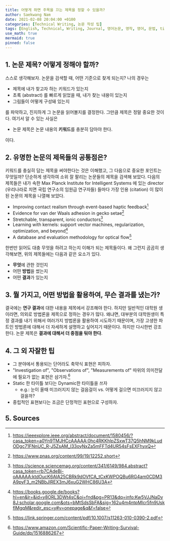 ```yaml
---
title: 어떻게 하면 주목을 끄는 제목을 정할 수 있을까?
author: Saekwang Nam
date: 2021-02-08 20:04:00 +0100
categories: [Technical Writing, 논문 작성 팁]
tags: [English, Technical, Writing, Journal, 영어논문, 영작, 영어, 문법, title, 제목, SCI]
use_math: true
mermaid: true
pinned: false
---
```


## 1. 논문 제목? 어떻게 정해야 할까?

스스로 생각해보자. 논문을 검색할 때, 어떤 기준으로 찾게 되는지? 나의 경우는
- 제목에 내가 찾고자 하는 키워드가 있는지
- 초록 (abstract) 를 빠르게 읽었을 때, 내가 찾는 내용이 있는지
- 그림들이 어떻게 구성돼 있는지

를 파악하고, 진지하게 그 논문을 읽어볼지를 결정한다. 그만큼 제목은 정말 중요한 것이다. 여기서 알 수 있는 사실은
- 논문 제목은 논문 내용의 **키워드**를 충분히 담아야 한다.

이다.

## 2. 유명한 논문의 제목들의 공통점은?

키워드를 충실히 담는 제목을 써야한다는 것은 이해했고, 그 다음으로 중요한 포인트는 무엇일까? 단순하게 생각하여 소위 잘 팔리는 논문들의 제목을 검색해 보았다. 다음의 제목들은 내가 속한 Max Planck Institute for Intelligent Systems 에 있는 director (우리나라로 치면 국립 연구소의 임원급 연구자들) 들마다 가장 인용 (citation) 이 많이 된 논문의 제목을 나열해 보았다.

- Improving contact realism through event-based haptic feedback[^fn_1]
- Evidence for van der Waals adhesion in gecko setae[^fn_2]
- Stretchable, transparent, ionic conductors[^fn_3]
- Learning with kernels: support vector machines, regularization, optimization, and beyond[^fn_4]
- A database and evaluation methodology for optical flow[^fn_5]

한번만 읽어도 대충 무엇을 하려고 하는지 이해가 되는 제목들이다. 왜 그런지 곰곰히 생각해보면, 위의 제목들에는 다음과 같은 요소가 있다.

- **무엇**에 관한 것인지
- 어떤 **방법**을 썼는지
- 어떤 **결과**가 있는지

## 3. 뭘 가지고, 어떤 방법을 활용하여, 무슨 결과를 냈는가?

결국에는 **연구 결과**에 대한 내용을 제목에서 강조해야 한다. 하지만 일반적인 대학원 생이라면, 의외로 방법론을 제목으로 정하는 경우가 많다. 왜냐면, 대부분의 대학원생이 특정 결과를 내기 위해서 여러가지 방법론을 활용하여 시도하기 때문이며, 가장 고생한 파트인 방법론에 대해서 더 자세하게 설명하고 싶어지기 때문이다. 하지만 다시한번 강조한다. 논문 제목은 **결과에 대해서 더 중점을 둬야 한다**.

## 4. 그 외 자잘한 팁

- 그 분야에서 통용되는 단어라도 축약식 표현은 피하자.
- "Investigation of", "Observations of", "Measurements of" 따위의 의미전달에 필요가 없는 표현은 삼가자.[^fn_sc]
- Static 한 타이틀 보다는 Dynamic한 타이틀을 쓰자
    - e.g.: 눈이 올때 미끄러지지 않는 걸음걸이 vs. 어떻게 걸으면 미끄러지지 않고 걸을까?
- 중립적인 표현보다는 조금은 단정적인 표현으로 구성하자. 

## 5. Sources

[^fn_1]: https://ieeexplore.ieee.org/abstract/document/1580456/?casa_token=a0Yn9TMJHCcAAAAA:0hc4RKKhlpZSxwT37Q5hNM9kLudODgc71FNnUC_R-J5ZsAM_l33oyNxZa5mFFTd4UR54sFsEXFhyxQ
[^fn_2]: https://www.pnas.org/content/99/19/12252.short
[^fn_3]: https://science.sciencemag.org/content/341/6149/984.abstract?casa_token=rb7CAdeBi-oAAAAA:ktdOucK6AIA25CBRk9dOVfCA_tCxKWPOQBu6RG4am0CDM3A9pyF3_m2NBbJlREX3mJ6xuG2WHC86U3A
[^fn_4]: https://books.google.de/books?hl=en&lr=&id=y8ORL3DWt4sC&oi=fnd&pg=PR13&dq=info:Kw5VJJNaDy8J:scholar.google.com&ots=bMtSdsSbFA&sig=162u4m4ntpMlcr5fn9UskflMgqM&redir_esc=y#v=onepage&q&f=false
[^fn_5]: https://link.springer.com/content/pdf/10.1007/s11263-010-0390-2.pdf
[^fn_sc]: https://www.amazon.com/Scientific-Paper-Writing-Survival-Guide/dp/1516886267

